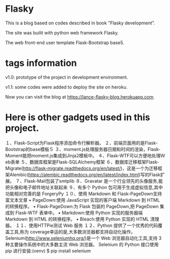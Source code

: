 Flasky
======

This is a blog based on codes described in book "Flasky development".

The site was builit with python web framework Flasky.

The web front-end user template Flask-Bootstrap base5.



tags information
======

v1.0: prototype of the project in development environment.

v1.1: some codes were added to deploy the site on heroku.

Now you can visit the blog at https://lance-flasky-blog.herokuapp.com.


Here is other gadgets used in this project.
======
１、Flask-Script为Flask程序添加命令行解析器。
２、前端页面用的是Flask-Bootstrap的base模板５
３、moment.js处理服务器日期和时间的渲染，Flask-Moment能把moment.js集成到Jinja2模板中。
４、Flask-WTF可以方便地处理Ｗeb表单
５、数据库框架是Flask-SQLAlchemy框架
６、数据库迁移框架Flask-Migrate(http://flask-migrate.readthedocs.org/en/latest/)，这是一个为迁移框架Alembic(https://alembic.readthedocs.org/en/latest/index.html)写的Flask扩展。
７、Flask-Mail包装了smtplib
８、Gravatar 是一个行业领先的头像服务,能把头像和电子邮件地址关联起来
９、有多个 Python 包可用于生成虚拟信息,其中功能相对完善的是 ForgeryPy
１０、使用 Markdown 和 Flask-PageDown支持富文本文章
• PageDown:使用 JavaScript 实现的客户端 Markdown 到 HTML 的转换程序。
• Flask-PageDown:为 Flask 包装的 PageDown,把 PageDown 集成到 Flask-WTF 表单中。
• Markdown:使用 Python 实现的服务器端 Markdown 到 HTML 的转换程序。
• Bleach:使用 Python 实现的 HTML 清理器。
１１、使用HTTPie测试 Web 服务
１２、Python 提供了一个优秀的代码覆盖工具,称为 coverage幸运的是,大多数浏览器都支持自动化操作。Selenium(http://www.seleniumhq.org/)是一个 Web 浏览器自动化工具,支持 3 种主要操作系统中的大多数主流 Web 浏览器。
Selenium 的 Python 接口使用 pip 进行安装:(venv) $ pip install selenium


